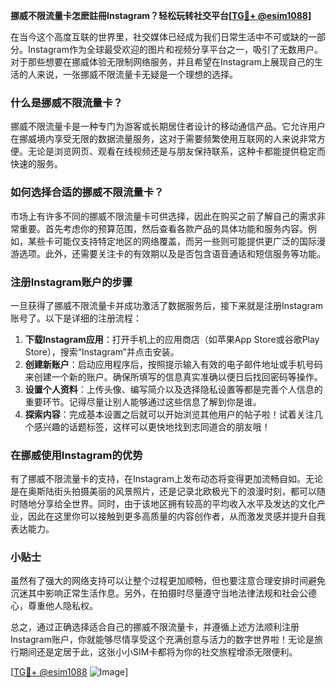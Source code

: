 **挪威不限流量卡怎麽註冊Instagram？轻松玩转社交平台[[TG💪+ @esim1088](https://t.me/s/esim1088)]**

在当今这个高度互联的世界里，社交媒体已经成为我们日常生活中不可或缺的一部分。Instagram作为全球最受欢迎的图片和视频分享平台之一，吸引了无数用户。对于那些想要在挪威体验无限制网络服务，并且希望在Instagram上展现自己的生活的人来说，一张挪威不限流量卡无疑是一个理想的选择。

### 什么是挪威不限流量卡？

挪威不限流量卡是一种专门为游客或长期居住者设计的移动通信产品。它允许用户在挪威境内享受无限的数据流量服务，这对于需要频繁使用互联网的人来说非常方便。无论是浏览网页、观看在线视频还是与朋友保持联系，这种卡都能提供稳定而快速的服务。

### 如何选择合适的挪威不限流量卡？

市场上有许多不同的挪威不限流量卡可供选择，因此在购买之前了解自己的需求非常重要。首先考虑你的预算范围，然后查看各款产品的具体功能和服务内容。例如，某些卡可能仅支持特定地区的网络覆盖，而另一些则可能提供更广泛的国际漫游选项。此外，还需要关注卡的有效期以及是否包含语音通话和短信服务等功能。

### 注册Instagram账户的步骤

一旦获得了挪威不限流量卡并成功激活了数据服务后，接下来就是注册Instagram账号了。以下是详细的注册流程：

1. **下载Instagram应用**：打开手机上的应用商店（如苹果App Store或谷歌Play Store），搜索“Instagram”并点击安装。
2. **创建新账户**：启动应用程序后，按照提示输入有效的电子邮件地址或手机号码来创建一个新的账户。确保所填写的信息真实准确以便日后找回密码等操作。
3. **设置个人资料**：上传头像、编写简介以及选择隐私设置等都是完善个人信息的重要环节。记得尽量让别人能够通过这些信息了解到你是谁。
4. **探索内容**：完成基本设置之后就可以开始浏览其他用户的帖子啦！试着关注几个感兴趣的话题标签，这样可以更快地找到志同道合的朋友哦！

### 在挪威使用Instagram的优势

有了挪威不限流量卡的支持，在Instagram上发布动态将变得更加流畅自如。无论是在奥斯陆街头拍摄美丽的风景照片，还是记录北欧极光下的浪漫时刻，都可以随时随地分享给全世界。同时，由于该地区拥有较高的平均收入水平及发达的文化产业，因此在这里你可以接触到更多高质量的内容创作者，从而激发灵感并提升自我表达能力。

### 小贴士

虽然有了强大的网络支持可以让整个过程更加顺畅，但也要注意合理安排时间避免沉迷其中影响正常生活作息。另外，在拍摄时尽量遵守当地法律法规和社会公德心，尊重他人隐私权。

总之，通过正确选择适合自己的挪威不限流量卡，并遵循上述方法顺利注册Instagram账户，你就能够尽情享受这个充满创意与活力的数字世界啦！无论是旅行期间还是定居于此，这张小小SIM卡都将为你的社交旅程增添无限便利。

[[TG💪+ @esim1088](https://t.me/s/esim1088) ![Image](https://i.postimg.cc/4NQfJmqS/Snipaste-2025-05-13-00-14-12.png)]